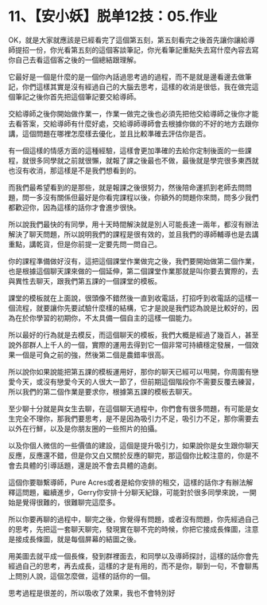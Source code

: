 # 11、【安小妖】脱单12技：05.作业

OK，就是大家就應該是已經看完了這個第五刻，第五刻看完之後首先讓你讓給導師提招一份，你光看第五刻的這個客談筆記，你光看筆記重點失去寫什麼內容去寫你自己去看這個客之後的一個總結跟理解。

它最好是一個是什麼的是一個你內話過思考過的過程，而不是就是邊看邊去做筆記，你們這樣其實是沒有經過自己的大腦去思考，這樣的收消是很低，我在做完這個筆記之後你首先把這個筆記要交給導師。

交給導師之後你開始做作業一，作業一做完之後也必須先把他交給導師之後你才能去看答案，交給導師有什麼好處，交給導師導師會去根據你做的不好的地方去跟你講，這個問題在哪裡怎麼樣去優化，並且比較準確去評估你是否。

有一個這樣的情感方面的這種經驗，這樣會更加準確的去給你定制後面的一些課程，就很多同學就之前就很懶，就報了課之後最也不做，最後就是學完很多東西就也沒有收消，那這樣是不是我們想看到的。

而我們最希望看到的是那些，就是報課之後很努力，然後陪命運抓到老師去問問題，問一多沒有關係但最好是你看完課程以後，你額外的問題你來問，問多少我們都歡迎你，因為這樣的話你才會進步很快。

所以說我們最快的有同學，用十天時間解決就是別人可能長達一兩年，都沒有辦法解決了聊天問題，所以說明我們的課程是很有效的，並且我們的導師輔導也是去講重點，講乾貨，但是你前提一定要先問一問自己。

你的課程準備做好沒有，這把這個課堂作業做完之後，我們要開始做第二個作業，也是根據這個聊天課來做的一個延伸，第二個課堂作業那就是叫你要去實際的，去與異性去聊天，跟我們第五課的一個課堂的模板。

課堂的模板就在上面說，很頭像不錯然後一直到收電話，打招呼到收電話的這樣一個流程，就要讓你先要試驗什麼樣的結構，它才是說是我們認為說是比較好的，因為在於你學習的初期你，不太具備一個自主的這樣一個能力。

所以最好的行為就是去模反，而這個聊天的模板，我們大概是經過了幾百人，甚至說外部群人上千人的一個，實際的運用去得到它一個非常可持續穩定發展，一個效果一個是可負之前的強，然後第二個是農錯率很高。

所以說你如果說能把第五課的模板運用好，那你的聊天已經可以甩開，你周圍有戀愛今天，或沒有戀愛今天的人很大一節了，但前期這個階段你不需要反覆去練習，所以我們的第二個作業是要求你，根據第五課的模板去聊天。

至少聊十分就是與女生去聊，在這個聊天過程中，你們會有很多問題，有可能是女生完全不理你，那我們要思考，是不是因為吸引力不足，吸引力不足，那你需要去以外在行鮮，以及是你朋友圈的一些照片的拍攝。

以及你個人微信的一些價值的建設，這個是提升吸引力，如果說你是女生跟你聊天反應，反應還不錯，但是你又白又關於反應的聊完，那這個你比較注意的，你是不會去具體的引導話題，還是說不會去具體的造劇。

這個你要聯繫導師，Pure Acres或者是給你安排的租交，這樣的話你才有辦法解釋這問題，繼續進步，Gerry你安排十分聊天紀錄，可能對於很多同學來說，一開始是覺得很難的，很難聊完這麼多。

所以你要再聊的過程中，聊完之後，你覺得有問題，或者沒有問題，你先經過自己的思考，先把這一套聊天聊完，發現實在聊不完的時候，你把它接成長條圖，注意是接成長條圖，就是每個屏幕的結圖之後。

用美圖去就平成一個長條，發到群裡面去，和同學以及導師探討，這樣的話你會先經過自己的思考，再去成長，這樣的才是有用的，而不是你，聊到一句，不會聊馬上問別人說，這個怎麼做，這樣的話你的一個。

思考過程是很差的，所以吸收了效果，我也不會特別好